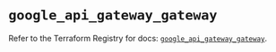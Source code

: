 # `google_api_gateway_gateway`

Refer to the Terraform Registry for docs: [`google_api_gateway_gateway`](https://registry.terraform.io/providers/hashicorp/google-beta/5.15.0/docs/resources/google_api_gateway_gateway).
